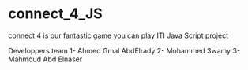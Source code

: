 # connect_4_JS
connect 4 is our fantastic game you can play 
ITI Java Script project

Developpers team
1- Ahmed Gmal AbdElrady
2- Mohammed 3wamy
3- Mahmoud Abd Elnaser
